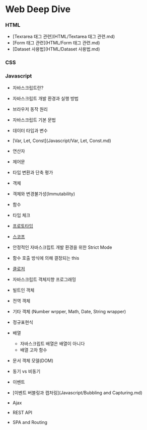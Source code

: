 # Web Deep Dive

### HTML

- [Texrarea 태그 관련](HTML/Textarea 태그 관련.md)
- [Form 태그 관련](HTML/Form 태그 관련.md)
- [Dataset 사용법](HTML/Dataset 사용법.md)

### CSS

### Javascript

- 자바스크립트란?
- 자바스크립트 개발 환경과 실행 방법
- 브라우저 동작 원리
- 자바스크립트 기본 문법
- 데이터 타입과 변수
- [Var, Let, Const](Javascript/Var, Let, Const.md)
- 연산자
- 제어문
- 타입 변환과 단축 평가
- 객체
- 객체와 변경불가성(Immutability)
- 함수
- 타입 체크
- [프로토타입](Javascript/Prototype.md)

- [스코프](Javascript/Scope.md)
- 안정적인 자바스크립트 개발 환경을 위한 Strict Mode
- 함수 호출 방식에 의해 결정되는 this
- [클로저](Javascript/Closure.md)
- 자바스크립트 객체지향 프로그래밍
- 빌트인 객체
- 전역 객체
- 기타 객체 (Number wrpper, Math, Date, String wrapper)
- 정규표현식
- 배열
  - 자바스크립트 배열은 배열이 아니다
  - 배열 고차 함수
- 문서 객체 모델(DOM)
- 동기 vs 비동기
- 이벤트
- [이벤트 버블링과 캡처링](Javascript/Bubbling and Capturing.md)
- Ajax 
- REST API
- SPA and Routing 

